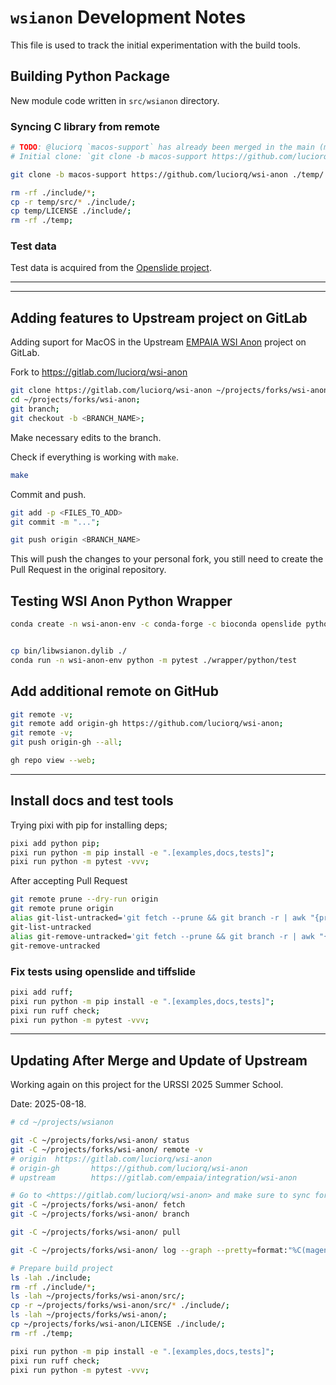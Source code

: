 # `wsianon` Development Notes

This file is used to track the initial experimentation with the build tools.

## Building Python Package

New module code written in `src/wsianon` directory.

### Syncing C library from remote

```bash
# TODO: @luciorq `macos-support` has already been merged in the main (master) branch.
# Initial clone: `git clone -b macos-support https://github.com/luciorq/wsi-anon ./temp/`;

git clone -b macos-support https://github.com/luciorq/wsi-anon ./temp/

rm -rf ./include/*;
cp -r temp/src/* ./include/;
cp temp/LICENSE ./include/;
rm -rf ./temp;
```

### Test data

Test data is acquired from the [Openslide project](https://openslide.cs.cmu.edu/download/openslide-testdata/).

---

<!--
## First try using Hatch

> NOTE: Not working properly, since you still needs to compile the C library
using `setuptools`. Development will move to setuptools entirely.

Using [Hatch](https://hatch.pypa.io/latest/) for Package Management.

### Create hatch env

```bash
conda create -n hatch-env -y hatch;
alias hatch='conda run -n hatch-env hatch';
hatch new --init;
```
### Create Python development env with conda

Test environment: `pytest`, `openslide`, and `tiffslide` are using for testing,
they are not required for building or using the package.

```bash
# Test environment
conda create -n wsianon-env -y python pytest tiffslide openslide openslide-python;
# TODO: @luciorq Not working as expected
conda activate wsianon-env;
```

### Copy source code from Upstream

Using personal fork with modification.

```bash
git clone -b macos-support https://github.com/luciorq/wsi-anon ./temp/;
\mkdir -p ./src/wsianon;
\cp -r ./temp/wrapper/python/* ./src/wsianon/;
\mkdir -p ./include/;
# \mkdir -p ./lib/;
cp -r temp/src/* ./include/;
```

```bash
# Setting package version
touch ./src/wsianon/__about__.py
version_string="$(\cat temp/CHANGELOG.md | \grep '^##' | \head -1 | \sed 's|.* ||g')";
\builtin echo -ne "__version__ = \"${version_string}\"\n" > ./src/wsianon/__about__.py
# Check if hatch is able to parse version
hatch version; # "${version_string}";
```

#### Compile C library

```bash
# TODO: @luciorq temporary testing
# (cd temp/ && make shared-lib) && cp temp/bin/libwsianon* ./;
```

```bash
\cp -r
```

#### Check if module works

```bash
conda run -n wsianon-env python -m pip install -e .;

conda run -n wsianon-env python -c 'from wsianon import wsianon';
```

#### Testing with real files

```bash
conda run -n wsianon-env python -c 'from wsianon import wsianon; wsianon.anonymize_wsi("../wsi-tools/data/input/CMU-1-Small-Region.svs", new_label_name = "wsianon_test")';

conda run -n wsianon-env python -c 'from wsianon import wsianon; wsianon.get_wsi_data("../wsi-tools/data/input/CMU-1-Small-Region.svs")';
```

Testing with python

```python
import openslide
import tiffslide

from wsianon import wsianon

wsi_path = [
  "../wsi-tools/data/input/CMU-1-Small-Region.svs",
  "../wsi-tools/data/input/wsianon_test.svs"
]

wsianon.anonymize_wsi(wsi_path[0], new_label_name = "wsianon_test")

slide = tiffslide.TiffSlide(wsi_path[0])
associated_images = slide.associated_images

slide = tiffslide.TiffSlide(wsi_path[1])
associated_images = slide.associated_images

```

#### Clean project

```bash
\rm -rf ./temp;
\rm -rf  ../wsi-tools/data/input/wsianon_test*;
```

---

## Using setuptools python package

```bash
# TODO: @luciorq Deprecation note on this method
# + See <https://blog.ganssle.io/articles/2021/10/setup-py-deprecated.html> for details.
conda run -n wsianon-env python setup.py build;
conda run -n wsianon-env python setup.py install;
```

-->

---

## Adding features to Upstream project on GitLab

Adding suport for MacOS in the Upstream [EMPAIA WSI Anon](https://gitlab.com/empaia/integration/wsi-anon) project on GitLab.

Fork to <https://gitlab.com/luciorq/wsi-anon>

```bash
git clone https://gitlab.com/luciorq/wsi-anon ~/projects/forks/wsi-anon;
cd ~/projects/forks/wsi-anon;
git branch;
git checkout -b <BRANCH_NAME>;
```

Make necessary edits to the branch.

Check if everything is working with `make`.

```bash
make
```

Commit and push.

```bash
git add -p <FILES_TO_ADD>
git commit -m "...";

git push origin <BRANCH_NAME>
```

This will push the changes to your personal fork,
you still need to create the Pull Request in the original repository.

## Testing WSI Anon Python Wrapper

```bash
conda create -n wsi-anon-env -c conda-forge -c bioconda openslide python pytest tiffslide openslide-python


cp bin/libwsianon.dylib ./
conda run -n wsi-anon-env python -m pytest ./wrapper/python/test
```

## Add additional remote on GitHub

```bash
git remote -v;
git remote add origin-gh https://github.com/luciorq/wsi-anon;
git remote -v;
git push origin-gh --all;

gh repo view --web;
```

---

## Install docs and test tools

Trying pixi with pip for installing deps;

```bash
pixi add python pip;
pixi run python -m pip install -e ".[examples,docs,tests]";
pixi run python -m pytest -vvv;
```

After accepting Pull Request

```bash
git remote prune --dry-run origin
git remote prune origin
alias git-list-untracked='git fetch --prune && git branch -r | awk "{print \$1}" | grep -E -v -f /dev/fd/0 <(git branch -vv | grep origin) | awk "{print \$1}"'
git-list-untracked
alias git-remove-untracked='git fetch --prune && git branch -r | awk "{print \$1}" | grep -E -v -f /dev/fd/0 <(git branch -vv | grep origin) | awk "{print \$1}" | xargs git branch -d'
git-remove-untracked
```

### Fix tests using openslide and tiffslide

```bash
pixi add ruff;
pixi run python -m pip install -e ".[examples,docs,tests]";
pixi run ruff check;
pixi run python -m pytest -vvv;
```

---

## Updating After Merge and Update of Upstream

Working again on this project for the URSSI 2025 Summer School.

Date: 2025-08-18.

```bash
# cd ~/projects/wsianon

git -C ~/projects/forks/wsi-anon/ status
git -C ~/projects/forks/wsi-anon/ remote -v
# origin  https://gitlab.com/luciorq/wsi-anon
# origin-gh       https://github.com/luciorq/wsi-anon
# upstream        https://gitlab.com/empaia/integration/wsi-anon

# Go to <https://gitlab.com/luciorq/wsi-anon> and make sure to sync fork
git -C ~/projects/forks/wsi-anon/ fetch
git -C ~/projects/forks/wsi-anon/ branch

git -C ~/projects/forks/wsi-anon/ pull

git -C ~/projects/forks/wsi-anon/ log --graph --pretty=format:"%C(magenta)%h%Creset -%C(red)%d%Creset %s %C(dim green)(%cr) %C(cyan)<%an>%Creset" --abbrev-commit;

# Prepare build project
ls -lah ./include;
rm -rf ./include/*;
ls -lah ~/projects/forks/wsi-anon/src/;
cp -r ~/projects/forks/wsi-anon/src/* ./include/;
ls -lah ~/projects/forks/wsi-anon/;
cp ~/projects/forks/wsi-anon/LICENSE ./include/;
rm -rf ./temp;
```

```bash
pixi run python -m pip install -e ".[examples,docs,tests]";
pixi run ruff check;
pixi run python -m pytest -vvv;
```

